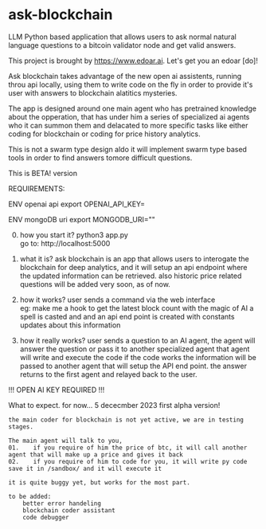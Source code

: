 # ask-blockchain
LLM Python based application that allows users to ask normal natural language questions to a bitcoin validator node and get valid answers.

This project is brought by https://www.edoar.ai. Let's get you an edoar [do]!

Ask blockchain takes advantage of the new open ai assistents, running throu api locally, using them to write code on the fly 
in order to provide it's user with answers to blockchain alatitics mysteries. 

The app is designed around one main agent who has pretrained knowledge about the opperation, 
that has under him a series of specialized ai agents who it can summon them and delacated to more specific tasks
like either coding for blockchain or coding for price history analytics.

This is not a swarm type design aldo it will implement swarm type based tools in order to find answers tomore difficult questions.


This is BETA! version

REQUIREMENTS:

ENV openai api
export OPENAI_API_KEY=

ENV mongoDB uri
export MONGODB_URI=""

0.  how you start it?
    python3 app.py    
    go to: http://localhost:5000

1. what it is?
    ask blockchain is an app that allows users to interogate the blockchain for deep analytics,
    and it will setup an api endpoint where the updated information can be retrieved. 
    also historic price related questions will be added very soon, as of now.


2. how it works?
    user sends a command via the web interface    
    eg: make me a hook to get the latest block count
    with the magic of AI a spell is casted and and an api end point is created 
    with constants updates about this information

3. how it really works?
    user sends a question to an AI agent,
    the agent will answer the question or pass it to another specialized agent
    that agent will write and execute the code
    if the code works the information will be passed to another agent that will setup the API end point.
    the answer returns to the first agent and relayed back to the user.


!!! OPEN AI KEY REQUIRED !!! 

What to expect. for now...
    5 dececmber 2023
    first alpha version!

    the main coder for blockchain is not yet active, we are in testing stages.
    
    The main agent will talk to you, 
    01.    if you require of him the price of btc, it will call another agent that will make up a price and gives it back
    02.    if you require of him to code for you, it will write py code save it in /sandbox/ and it will execute it

    it is quite buggy yet, but works for the most part.

    to be added:
        better error handeling
        blockchain coder assistant
        code debugger

